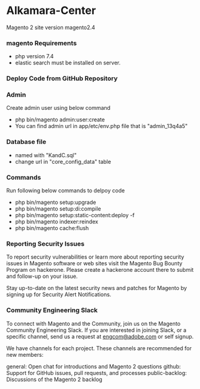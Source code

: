 # Alkamara-Center
Magento 2 site version magento2.4

### magento Requirements
- php version 7.4
- elastic search must be installed on server.

### Deploy Code from GitHub Repository

### Admin
Create admin user using below command
- php bin/magento admin:user:create
- You can find admin url in app/etc/env.php file that is "admin_13q4a5"
### Database file
- named with "KandC.sql"
- change url in "core_config_data" table

### Commands 
Run following below commands to delpoy code
- php bin/magento setup:upgrade
- php bin/magento setup:di:compile
- php bin/magento setup:static-content:deploy -f
- php bin/magento indexer:reindex
- php bin/magento cache:flush

### Reporting Security Issues
To report security vulnerabilities or learn more about reporting security issues in Magento software or web sites visit the Magento Bug Bounty Program on hackerone. Please create a hackerone account there to submit and follow-up on your issue.

Stay up-to-date on the latest security news and patches for Magento by signing up for Security Alert Notifications.

### Community Engineering Slack
To connect with Magento and the Community, join us on the Magento Community Engineering Slack. If you are interested in joining Slack, or a specific channel, send us a request at engcom@adobe.com or self signup.

We have channels for each project. These channels are recommended for new members:

general: Open chat for introductions and Magento 2 questions
github: Support for GitHub issues, pull requests, and processes
public-backlog: Discussions of the Magento 2 backlog
